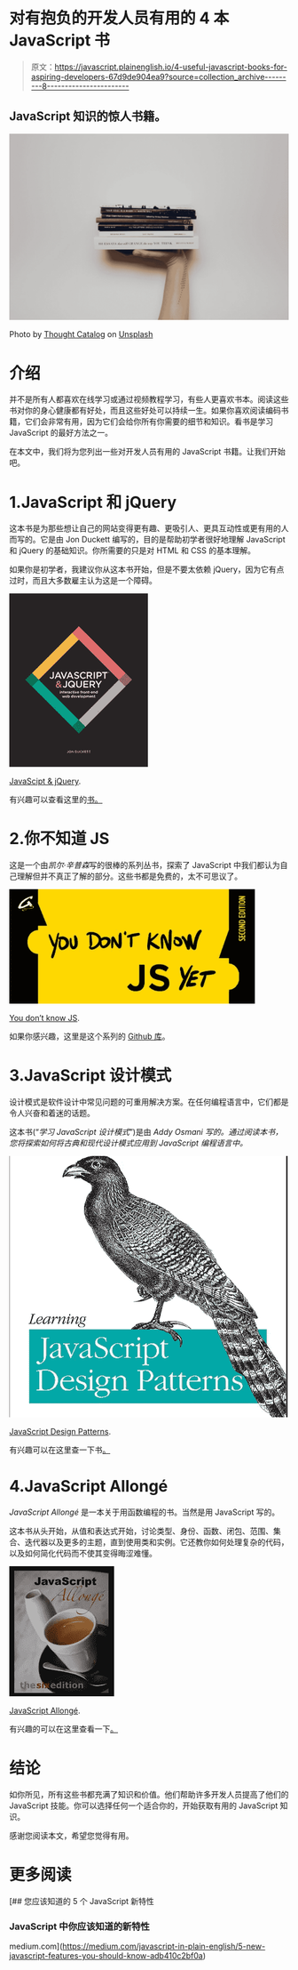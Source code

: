 # 对有抱负的开发人员有用的 4 本 JavaScript 书

> 原文：<https://javascript.plainenglish.io/4-useful-javascript-books-for-aspiring-developers-67d9de904ea9?source=collection_archive---------8----------------------->

## JavaScript 知识的惊人书籍。

![](img/c1e63f256f1bd4c7bf08a54a69a4d99a.png)

Photo by [Thought Catalog](https://unsplash.com/@thoughtcatalog?utm_source=medium&utm_medium=referral) on [Unsplash](https://unsplash.com?utm_source=medium&utm_medium=referral)

# 介绍

并不是所有人都喜欢在线学习或通过视频教程学习，有些人更喜欢书本。阅读这些书对你的身心健康都有好处，而且这些好处可以持续一生。如果你喜欢阅读编码书籍，它们会非常有用，因为它们会给你所有你需要的细节和知识。看书是学习 JavaScript 的最好方法之一。

在本文中，我们将为您列出一些对开发人员有用的 JavaScript 书籍。让我们开始吧。

# 1.JavaScript 和 jQuery

这本书是为那些想让自己的网站变得更有趣、更吸引人、更具互动性或更有用的人而写的。它是由 Jon Duckett 编写的，目的是帮助初学者很好地理解 JavaScript 和 jQuery 的基础知识。你所需要的只是对 HTML 和 CSS 的基本理解。

如果你是初学者，我建议你从这本书开始，但是不要太依赖 jQuery，因为它有点过时，而且大多数雇主认为这是一个障碍。

![](img/623072745e526e267a4fefd86d6311ad.png)

[JavaScipt & jQuery](http://javascriptbook.com/).

有兴趣可以查看这里的[书。](http://javascriptbook.com/)

# 2.你不知道 JS

这是一个由*凯尔·辛普森*写的很棒的系列丛书，探索了 JavaScript 中我们都认为自己理解但并不真正了解的部分。这些书都是免费的，太不可思议了。

![](img/6681729207fa0c8048a8937fde4cfe51.png)

[You don’t know JS](https://github.com/getify/You-Dont-Know-JS).

如果你感兴趣，这里是这个系列的 [Github 库](https://github.com/getify/You-Dont-Know-JS)。

# 3.JavaScript 设计模式

设计模式是软件设计中常见问题的可重用解决方案。在任何编程语言中，它们都是令人兴奋和着迷的话题。

这本书(“*学习 JavaScript 设计模式*”)是由 *Addy Osmani 写的。通过阅读本书，您将探索如何将古典和现代设计模式应用到 JavaScript 编程语言中。*

![](img/09fa68585a1c509d74fd8797b9149aed.png)

[JavaScript Design Patterns](https://addyosmani.com/resources/essentialjsdesignpatterns/book/).

有兴趣可以在这里查一下书[。](https://addyosmani.com/resources/essentialjsdesignpatterns/book/)

# 4.JavaScript Allongé

*JavaScript Allongé* 是一本关于用函数编程的书。当然是用 JavaScript 写的。

这本书从头开始，从值和表达式开始，讨论类型、身份、函数、闭包、范围、集合、迭代器以及更多的主题，直到使用类和实例。它还教你如何处理复杂的代码，以及如何简化代码而不使其变得晦涩难懂。

![](img/2c0f34cae8469bf2bdac568148e8dca4.png)

[JavaScript Allongé](https://leanpub.com/javascriptallongesix/read).

有兴趣的可以在这里查看一下[。](https://leanpub.com/javascriptallongesix/read)

# 结论

如你所见，所有这些书都充满了知识和价值。他们帮助许多开发人员提高了他们的 JavaScript 技能。你可以选择任何一个适合你的，开始获取有用的 JavaScript 知识。

感谢您阅读本文，希望您觉得有用。

# 更多阅读

[](https://medium.com/javascript-in-plain-english/5-new-javascript-features-you-should-know-adb410c2bf0a) [## 您应该知道的 5 个 JavaScript 新特性

### JavaScript 中你应该知道的新特性

medium.com](https://medium.com/javascript-in-plain-english/5-new-javascript-features-you-should-know-adb410c2bf0a)